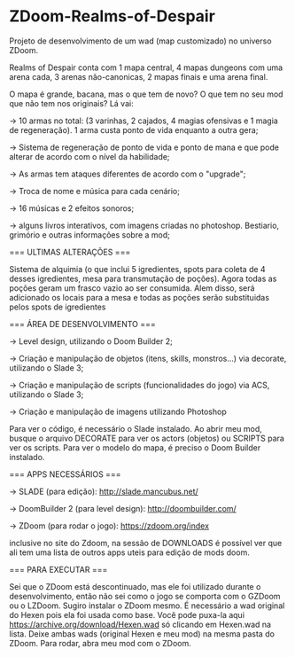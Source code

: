 # ZDoom-Realms-of-Despair
Projeto de desenvolvimento de um wad (map customizado) no universo ZDoom.

Realms of Despair conta com 1 mapa central, 4 mapas dungeons com uma arena cada, 3 arenas não-canonicas, 2 mapas finais e uma arena final.

O mapa é grande, bacana, mas o que tem de novo? O que tem no seu mod que não tem nos originais?
Lá vai:

-> 10 armas no total: (3 varinhas, 2 cajados, 4 magias ofensivas e 1 magia de regeneração). 1 arma custa ponto de vida enquanto a outra gera;

-> Sistema de regeneração de ponto de vida e ponto de mana e que pode alterar de acordo com o nível da habilidade;

-> As armas tem ataques diferentes de acordo com o "upgrade";

-> Troca de nome e música para cada cenário;

-> 16 músicas e 2 efeitos sonoros;

-> alguns livros interativos, com imagens criadas no photoshop. Bestiario, grimório e outras informações sobre a mod;

=== ULTIMAS ALTERAÇÕES ===

Sistema de alquimia (o que inclui 5 igredientes, spots para coleta de 4 desses igredientes, mesa para transmutação de poções). Agora todas as poções geram um frasco vazio ao ser consumida. Alem disso, será adicionado os locais para a mesa e todas as poções serão substituidas pelos spots de igredientes

=== ÁREA DE DESENVOLVIMENTO ===

-> Level design, utilizando o Doom Builder 2;

-> Criação e manipulação de objetos (itens, skills, monstros...) via decorate, utilizando o Slade 3;

-> Criação e manipulação de scripts (funcionalidades do jogo) via ACS, utilizando o Slade 3;

-> Criação e manipulação de imagens utilizando Photoshop

Para ver o código, é necessário o Slade instalado. Ao abrir meu mod, busque o arquivo DECORATE para ver os actors (objetos) ou SCRIPTS para ver os scripts. Para ver o modelo do mapa, é preciso o Doom Builder instalado.

=== APPS NECESSÁRIOS ===

-> SLADE (para edição): http://slade.mancubus.net/

-> DoomBuilder 2 (para level design): http://doombuilder.com/

-> ZDoom (para rodar o jogo): https://zdoom.org/index

inclusive no site do Zdoom, na sessão de DOWNLOADS é possível ver que ali tem uma lista de outros apps uteis para edição de mods doom.

=== PARA EXECUTAR ===

Sei que o ZDoom está descontinuado, mas ele foi utilizado durante o desenvolvimento, então não sei como o jogo se comporta com o GZDoom ou o LZDoom. Sugiro instalar o ZDoom mesmo. É necessário a wad original do Hexen pois ela foi usada como base. Você pode puxa-la aqui https://archive.org/download/Hexen.wad só clicando em Hexen.wad na lista. Deixe ambas wads (original Hexen e meu mod) na mesma pasta do ZDoom. Para rodar, abra meu mod com o ZDoom.
